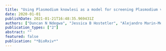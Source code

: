 ```yaml
---
title: "Using Plasmodium knowlesi as a model for screening Plasmodium vivax blood-stage malaria vaccine targets reveals new candidates"
date: 2020-01-01
publishDate: 2021-01-21T16:48:35.969431Z
authors: ["Duncan N Ndegwa", "Jessica B Hostetler", "Alejandro Marin-Menendez", "admin", "Kioko Mwikali", "Lisa H Verzier", "Rachael Coyle", "Sophie Adjalley", "Julian C Rayner"]
publication_types: ["2"]
abstract: ""
featured: false
publication: "*BioRxiv*"
---
```


